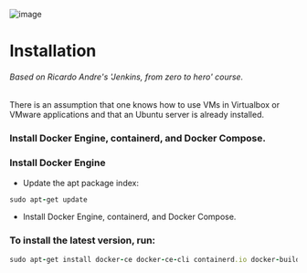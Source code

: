 ![image](https://user-images.githubusercontent.com/99705293/231302990-55732cd7-eea6-4e0c-a5ae-2859452d3721.png)


# Installation
###### Based on Ricardo Andre's 'Jenkins, from zero to hero' course.

There is an assumption that one knows how to use VMs in Virtualbox or VMware applications and that an Ubuntu server is already installed.
### Install Docker Engine, containerd, and Docker Compose.

### Install Docker Engine
- Update the apt package index:
``` ruby
sudo apt-get update
```
- Install Docker Engine, containerd, and Docker Compose.
### To install the latest version, run:

``` ruby
sudo apt-get install docker-ce docker-ce-cli containerd.io docker-buildx-plugin docker-compose-plugin
```




